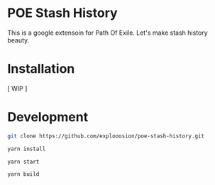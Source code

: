# POE Stash History

This is a google extensoin for Path Of Exile.
Let's make stash history beauty.

# Installation

[ WIP ]

# Development

```sh
git clone https://github.com/explooosion/poe-stash-history.git
```

```sh
yarn install
```

```sh
yarn start
```

```sh
yarn build
```
